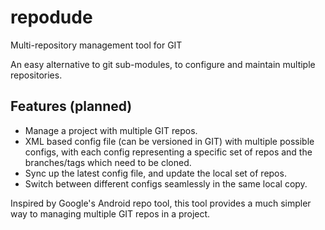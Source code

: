 repodude
========

Multi-repository management tool for GIT

An easy alternative to git sub-modules, to configure and maintain multiple
repositories.

Features (planned)
------------------
-   Manage a project with multiple GIT repos.
-   XML based config file (can be versioned in GIT) with multiple
    possible configs, with each config representing a specific set of repos
    and the branches/tags which need to be cloned.
-   Sync up the latest config file, and update the local set of repos.
-   Switch between different configs seamlessly in the same local copy.

Inspired by Google's Android repo tool, this tool provides a much simpler
way to managing multiple GIT repos in a project.
